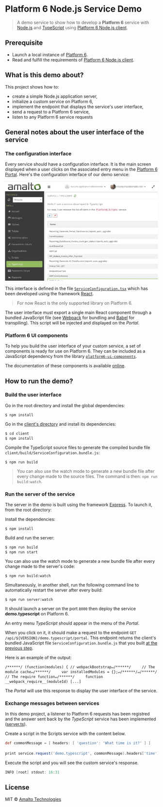 # Platform 6 Node.js Service Demo

> A demo service to show how to develop a **Platform 6** service with [Node.js](https://nodejs.org/en/) and [TypeScript](https://www.typescriptlang.org/) using [Platform 6 Node.js client][platform6-nodejs-client].

## Prerequisite

- Launch a local instance of [Platform 6](https://documentation.amalto.com/platform6/master/).
- Read and fulfill the requirements of [Platform 6 Node.js client][platform6-nodejs-client].

## What is this demo about?

This project shows how to:

- create a simple Node.js application server,
- initialize a custom service on Platform 6,
- implement the endpoint that displays the service's user interface,
- send a request to a Platform 6 service,
- listen to any Platform 6 service requests

## General notes about the user interface of the service

### The configuration interface

Every service should have a configuration interface.
It is the main screen displayed when a user clicks on the associated entry menu in the [Platform 6 Portal].
Here's the configuration interface of our demo service:

![Service's configuration interface](./images/service_configuration_interface_example.jpg)

This interface is defined in the file [`ServiceConfiguration.tsx`](./client/src/ServiceConfiguration.tsx) which has been developed using the framework [React](https://reactjs.org/).

> For now React is the only supported library on Platform 6.

The user interface must export a single main React component through a bundled JavaScript file (see [Webpack](https://webpack.js.org/) for bundling and [Babel](https://babeljs.io/) for transpiling).
This script will be injected and displayed on the _Portal_.

### Platform 6 UI components

To help you build the user interface of your custom service, a set of components is ready for use on Platform 6.
They can be included as a JavaScript dependency from the library [`platform6-ui-components`](https://github.com/amalto/platform6-ui-components).

The documentation of these components is available [online](https://documentation.amalto.com/platform6/master/developer-guide/platform6-ui-components/docs/).

## How to run the demo?

### Build the user interface

Go in the root directory and install the global dependencies:

```console
$ npm install
```

Go in the [client's directory](./clients) and install its dependencies:

```console
$ cd client
$ npm install
```

Compile the TypeScript source files to generate the compiled bundle file `client/build/ServiceConfiguration.bundle.js`:

```console
$ npm run build
```

> You can also use the watch mode to generate a new bundle file after every change made to the source files. The command is then: `npm run build:watch`.

### Run the server of the service

The server in the demo is built using the framework [Express](https://expressjs.com/).
To launch it, from the root directory:

Install the dependencies:

```console
$ npm install
```

Build and run the server:

```console
$ npm run build
$ npm run start
```

You can also use the watch mode to generate a new bundle file after every change made to the server's code:

```console
$ npm run build:watch
```

Simultaneously, in another shell, run the following command line to automatically restart the server after every build:

```console
$ npm run server:watch
```

It should launch a server on the port `8000` then deploy the service __demo.typescript__ on Platform 6.

An entry menu _TypeScript_ should appear in the menu of the _Portal_.

When you click on it, it should make a request to the endpoint `GET /api/${VERSION}/demo.typescript/portal`.
This endpoint returns the client's bundled JavaScript file `ServiceConfiguration.bundle.js` that you built [at the previous step](#build-the-user-interface).

Here is an example of the output:

```
/******/ (function(modules) { // webpackBootstrap↵/******/     // The module cache↵/******/     var installedModules = {};↵/******/↵/******/     // The require function↵/******/     function __webpack_require__(moduleId) [...]
```

The _Portal_ will use this response to display the user interface of the service.

[platform6-nodejs-client]: https://github.com/amalto/platform6-client-nodejs
[Platform 6 Portal]: http://localhost:8480/

### Exchange messages between services

In this demo project, a listener to Platform 6 requests has been registred and the answer sent back by the _TypeScript_ service has been implemented ([server.ts](src/server.ts#L42-L51)).

Create a script in the Scripts service with the content below.

```groovy
def commonMessage = [ headers: [ 'question': 'What time is it?' ] ]

print service.request('demo.typescript', commonMessage).headers['time']
```

Execute the script and you will see the custom service's response.

```groovy
INFO [root] stdout: 16:31
```

## License

MIT © [Amalto Technologies](https://www.amalto.com/)
